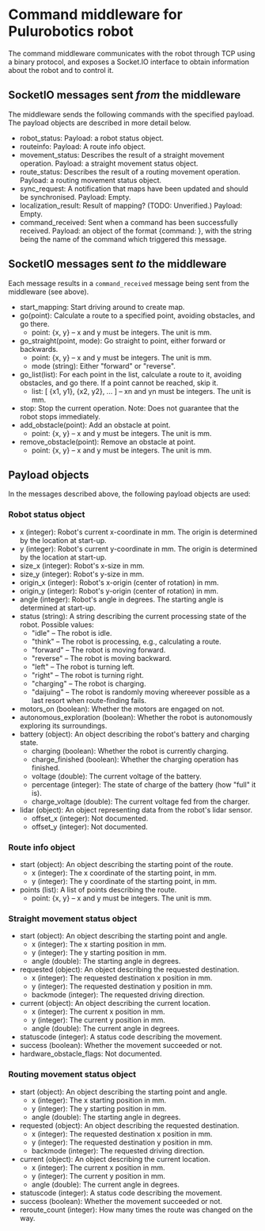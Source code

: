 Command middleware for Pulurobotics robot
=========================================

The command middleware communicates with the robot through TCP using a binary protocol, and exposes a Socket.IO interface to obtain information about the robot and to control it.

SocketIO messages sent *from* the middleware
------------------------------------------

The middleware sends the following commands with the specified payload. The payload objects are described in more detail below.

 * robot_status: Payload: a robot status object.
 * routeinfo: Payload: A route info object.
 * movement_status: Describes the result of a straight movement operation. Payload: a straight movement status object.
 * route_status: Describes the result of a routing movement operation. Payload: a routing movement status object.
 * sync_request: A notification that maps have been updated and should be synchronised. Payload: Empty.
 * localization_result: Result of mapping? (TODO: Unverified.) Payload: Empty.
 * command_received: Sent when a command has been successfully received. Payload: an object of the format {command: <string>}, with the string being the name of the command which triggered this message.

SocketIO messages sent *to* the middleware
----------------------------------------

Each message results in a `command_received` message being sent from the middleware (see above).

 * start_mapping: Start driving around to create map.
 * go(point): Calculate a route to a specified point, avoiding obstacles, and go there.
   * point: {x, y} – x and y must be integers. The unit is mm.
 * go_straight(point, mode): Go straight to point, either forward or backwards.
   * point: {x, y} – x and y must be integers. The unit is mm.
   * mode (string): Either "forward" or "reverse".
 * go_list(list): For each point in the list, calculate a route to it, avoiding obstacles, and go there. If a point cannot be reached, skip it.
   * list: [ {x1, y1}, {x2, y2}, ... ] – xn and yn must be integers. The unit is mm.
 * stop: Stop the current operation. Note: Does not guarantee that the robot stops immediately.
 * add_obstacle(point): Add an obstacle at point.
   * point: {x, y} – x and y must be integers. The unit is mm.
 * remove_obstacle(point): Remove an obstacle at point.
   * point: {x, y} – x and y must be integers. The unit is mm.

Payload objects
---------------

In the messages described above, the following payload objects are used:

### Robot status object

 * x (integer): Robot's current x-coordinate in mm. The origin is determined by the location at start-up.
 * y (integer): Robot's current y-coordinate in mm. The origin is determined by the location at start-up.
 * size_x (integer): Robot's x-size in mm.
 * size_y (integer): Robot's y-size in mm.
 * origin_x (integer): Robot's x-origin (center of rotation) in mm.
 * origin_y (integer): Robot's y-origin (center of rotation) in mm.
 * angle (integer): Robot's angle in degrees. The starting angle is determined at start-up.
 * status (string): A string describing the current processing state of the robot. Possible values:
   * "idle" – The robot is idle.
   * "think" – The robot is processing, e.g., calculating a route.
   * "forward" – The robot is moving forward.
   * "reverse" – The robot is moving backward.
   * "left" – The robot is turning left.
   * "right" – The robot is turning right.
   * "charging" – The robot is charging.
   * "daijuing" – The robot is randomly moving whereever possible as a last resort when route-finding fails.
 * motors_on (boolean): Whether the motors are engaged on not.
 * autonomous_exploration (boolean): Whether the robot is autonomously exploring its surroundings.
 * battery (object): An object describing the robot's battery and charging state.
   * charging (boolean): Whether the robot is currently charging.
   * charge_finished (boolean): Whether the charging operation has finished.
   * voltage (double): The current voltage of the battery.
   * percentage (integer): The state of charge of the battery (how "full" it is).
   * charge_voltage (double): The current voltage fed from the charger.
 * lidar (object): An object representing data from the robot's lidar sensor.
   * offset_x (integer): Not documented.
   * offset_y (integer): Not documented.

### Route info object

 * start (object): An object describing the starting point of the route.
   * x (integer): The x coordinate of the starting point, in mm.
   * y (integer): The y coordinate of the starting point, in mm.
 * points (list): A list of points describing the route.
   * point: {x, y} – x and y must be integers. The unit is mm.

### Straight movement status object

 * start (object): An object describing the starting point and angle.
   * x (integer): The x starting position in mm.
   * y (integer): The y starting position in mm.
   * angle (double): The starting angle in degrees.
 * requested (object): An object describing the requested destination.
   * x (integer): The requested destination x position in mm.
   * y (integer): The requested destination y position in mm.
   * backmode (integer): The requested driving direction.
 * current (object): An object describing the current location.
   * x (integer): The current x position in mm.
   * y (integer): The current y position in mm.
   * angle (double): The current angle in degrees.
 * statuscode (integer): A status code describing the movement.
 * success (boolean): Whether the movement succeeded or not.
 * hardware_obstacle_flags: Not documented.

### Routing movement status object

 * start (object): An object describing the starting point and angle.
   * x (integer): The x starting position in mm.
   * y (integer): The y starting position in mm.
   * angle (double): The starting angle in degrees.
 * requested (object): An object describing the requested destination.
   * x (integer): The requested destination x position in mm.
   * y (integer): The requested destination y position in mm.
   * backmode (integer): The requested driving direction.
 * current (object): An object describing the current location.
   * x (integer): The current x position in mm.
   * y (integer): The current y position in mm.
   * angle (double): The current angle in degrees.
 * statuscode (integer): A status code describing the movement.
 * success (boolean): Whether the movement succeeded or not.
 * reroute_count (integer): How many times the route was changed on the way.